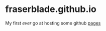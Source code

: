 # fraserblade.github.io

My first *ever* go at hosting some github [pages](https://en.wikipedia.org/wiki/GitHub)

